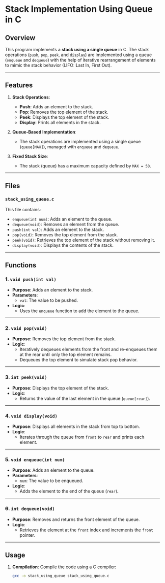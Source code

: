 # Stack Implementation Using Queue in C

## Overview
This program implements a **stack using a single queue** in C. The stack operations (`push`, `pop`, `peek`, and `display`) are implemented using a queue (`enqueue` and `dequeue`) with the help of iterative rearrangement of elements to mimic the stack behavior (LIFO: Last In, First Out).

---

## Features

1. **Stack Operations**:
   - **Push**: Adds an element to the stack.
   - **Pop**: Removes the top element of the stack.
   - **Peek**: Displays the top element of the stack.
   - **Display**: Prints all elements in the stack.

2. **Queue-Based Implementation**:
   - The stack operations are implemented using a single queue (`queue[MAX]`), managed with `enqueue` and `dequeue`.

3. **Fixed Stack Size**:
   - The stack (queue) has a maximum capacity defined by `MAX = 50`.

---

## Files

### `stack_using_queue.c`
This file contains:
- `enqueue(int num)`: Adds an element to the queue.
- `dequeue(void)`: Removes an element from the queue.
- `push(int val)`: Adds an element to the stack.
- `pop(void)`: Removes the top element from the stack.
- `peek(void)`: Retrieves the top element of the stack without removing it.
- `display(void)`: Displays the contents of the stack.

---

## Functions

### 1. `void push(int val)`
- **Purpose**: Adds an element to the stack.
- **Parameters**:
  - `val`: The value to be pushed.
- **Logic**:
  - Uses the `enqueue` function to add the element to the queue.

---

### 2. `void pop(void)`
- **Purpose**: Removes the top element from the stack.
- **Logic**:
  - Iteratively dequeues elements from the front and re-enqueues them at the rear until only the top element remains.
  - Dequeues the top element to simulate stack pop behavior.

---

### 3. `int peek(void)`
- **Purpose**: Displays the top element of the stack.
- **Logic**:
  - Returns the value of the last element in the queue (`queue[rear]`).

---

### 4. `void display(void)`
- **Purpose**: Displays all elements in the stack from top to bottom.
- **Logic**:
  - Iterates through the queue from `front` to `rear` and prints each element.

---

### 5. `void enqueue(int num)`
- **Purpose**: Adds an element to the queue.
- **Parameters**:
  - `num`: The value to be enqueued.
- **Logic**:
  - Adds the element to the end of the queue (`rear`).

---

### 6. `int dequeue(void)`
- **Purpose**: Removes and returns the front element of the queue.
- **Logic**:
  - Retrieves the element at the `front` index and increments the `front` pointer.

---

## Usage

1. **Compilation**: Compile the code using a C compiler:
   ```bash
   gcc -o stack_using_queue stack_using_queue.c
